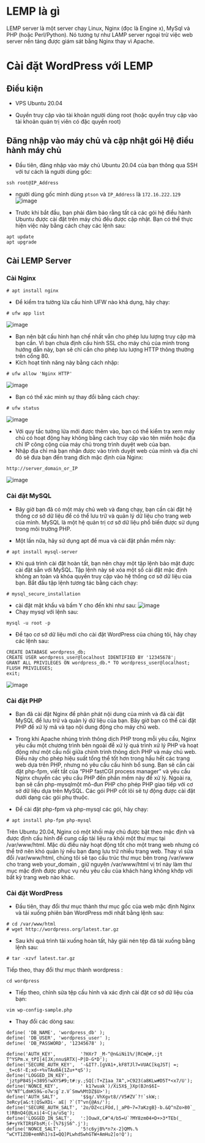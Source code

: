 # LEMP là gì
LEMP server là một server chạy Linux, Nginx (đọc là Engine x), MySql và PHP (hoặc Perl/Python). Nó tương tự như LAMP server ngoại trừ việc web server nền tảng được giám sát bằng Nginx thay vì Apache.
# Cài đặt WordPress với LEMP
## Điều kiện 

* VPS Ubuntu 20.04 

* Quyền truy cập vào tài khoản người dùng root (hoặc quyền truy cập vào tài khoản quản trị viên có đặc quyền root)
## Đăng nhập vào máy chủ và cập nhật gói Hệ điều hành máy chủ
* Đầu tiên, đăng nhập vào máy chủ Ubuntu 20.04 của bạn thông qua SSH với tư cách là người dùng gốc:
```
ssh root@IP_Address 
```
* người dùng gốc mình dùng `ptson` và `IP_Address` là `172.16.222.129`
![image](https://user-images.githubusercontent.com/91528234/196124967-0ff2a1bc-85b9-4c9a-a752-61f6878a5acb.png)

* Trước khi bắt đầu, bạn phải đảm bảo rằng tất cả các gói hệ điều hành Ubuntu được cài đặt trên máy chủ đều được cập nhật. Bạn có thể thực hiện việc này bằng cách chạy các lệnh sau:
```
apt update 
apt upgrade
```
## Cài LEMP Server
### Cài Nginx 
```
# apt install nginx
```
* Để kiểm tra tường lửa cấu hình UFW nào khả dụng, hãy chạy:
```
# ufw app list
```
![image](https://user-images.githubusercontent.com/91528234/196124811-81d07573-12aa-4ab0-9171-96556e80f33c.png)
* Bạn nên bật cấu hình hạn chế nhất vẫn cho phép lưu lượng truy cập mà bạn cần. Vì bạn chưa định cấu hình SSL cho máy chủ của mình trong hướng dẫn này, bạn sẽ chỉ cần cho phép lưu lượng HTTP thông thường trên cổng 80.
* Kích hoạt tính năng này bằng cách nhập:
```
# ufw allow 'Nginx HTTP'
```
![image](https://user-images.githubusercontent.com/91528234/196125686-d2c7d722-a983-4f10-b844-59113954ffd9.png)
* Bạn có thể xác minh sự thay đổi bằng cách chạy:
```
# ufw status
```
![image](https://user-images.githubusercontent.com/91528234/196126124-45d2af64-63f8-4b1b-96f4-a905c8f36475.png)
* Với quy tắc tường lửa mới được thêm vào, bạn có thể kiểm tra xem máy chủ có hoạt động hay không bằng cách truy cập vào tên miền hoặc địa chỉ IP công cộng của máy chủ trong trình duyệt web của bạn.
* Nhập địa chỉ mà bạn nhận được vào trình duyệt web của mình và địa chỉ đó sẽ đưa bạn đến trang đích mặc định của Nginx:
```
http://server_domain_or_IP
```
![image](https://user-images.githubusercontent.com/91528234/196126468-6f1785b7-4ff0-4d29-8b62-952eafd3e435.png)
### Cài đặt MySQL
* Bây giờ bạn đã có một máy chủ web và đang chạy, bạn cần cài đặt hệ thống cơ sở dữ liệu để có thể lưu trữ và quản lý dữ liệu cho trang web của mình. MySQL là một hệ quản trị cơ sở dữ liệu phổ biến được sử dụng trong môi trường PHP.

* Một lần nữa, hãy sử dụng apt để mua và cài đặt phần mềm này:
```
# apt install mysql-server
```
* Khi quá trình cài đặt hoàn tất, bạn nên chạy một tập lệnh bảo mật được cài đặt sẵn với MySQL. Tập lệnh này sẽ xóa một số cài đặt mặc định không an toàn và khóa quyền truy cập vào hệ thống cơ sở dữ liệu của bạn. Bắt đầu tập lệnh tương tác bằng cách chạy:
```
# mysql_secure_installation
```
* cài đặt mặt khẩu và bấm Y cho đến khi như sau:
![image](https://user-images.githubusercontent.com/91528234/196129691-04043cef-e600-4fb6-a8a7-ded823cb5076.png)
* Chạy mysql với lệnh sau:
```
mysql -u root -p
```
* Để tạo cơ sở dữ liệu mới cho cài đặt WordPress của chúng tôi, hãy chạy các lệnh sau:
```
CREATE DATABASE wordpress_db;
CREATE USER wordpress_user@localhost IDENTIFIED BY '12345678';
GRANT ALL PRIVILEGES ON wordpress_db.* TO wordpress_user@localhost;
FLUSH PRIVILEGES;
exit;
```
![image](https://user-images.githubusercontent.com/91528234/196132041-91095dd7-7ad1-45f2-a411-89328d9c1295.png)


### Cài đặt PHP
* Bạn đã cài đặt Nginx để phân phát nội dung của mình và đã cài đặt MySQL để lưu trữ và quản lý dữ liệu của bạn. Bây giờ bạn có thể cài đặt PHP để xử lý mã và tạo nội dung động cho máy chủ web.

* Trong khi Apache nhúng trình thông dịch PHP trong mỗi yêu cầu, Nginx yêu cầu một chương trình bên ngoài để xử lý quá trình xử lý PHP và hoạt động như một cầu nối giữa chính trình thông dịch PHP và máy chủ web. Điều này cho phép hiệu suất tổng thể tốt hơn trong hầu hết các trang web dựa trên PHP, nhưng nó yêu cầu cấu hình bổ sung. Bạn sẽ cần cài đặt php-fpm, viết tắt của “PHP fastCGI process manager” và yêu cầu Nginx chuyển các yêu cầu PHP đến phần mềm này để xử lý. Ngoài ra, bạn sẽ cần php-mysqlmột mô-đun PHP cho phép PHP giao tiếp với cơ sở dữ liệu dựa trên MySQL. Các gói PHP cốt lõi sẽ tự động được cài đặt dưới dạng các gói phụ thuộc.

* Để cài đặt php-fpm và php-mysql các gói, hãy chạy:
```
# apt install php-fpm php-mysql
```
Trên Ubuntu 20.04, Nginx có một khối máy chủ được bật theo mặc định và được định cấu hình để cung cấp tài liệu ra khỏi một thư mục tại /var/www/html. Mặc dù điều này hoạt động tốt cho một trang web nhưng có thể trở nên khó quản lý nếu bạn đang lưu trữ nhiều trang web. Thay vì sửa đổi /var/www/html, chúng tôi sẽ tạo cấu trúc thư mục bên trong /var/www cho trang web your_domain , giữ nguyên /var/www/html vị trí này làm thư mục mặc định được phục vụ nếu yêu cầu của khách hàng không khớp với bất kỳ trang web nào khác.
### Cài đặt WordPress
* Đầu tiên, thay đổi thư mục thành thư mục gốc của web mặc định Nginx và tải xuống phiên bản WordPress mới nhất bằng lệnh sau:
```
# cd /var/www/html
# wget http://wordpress.org/latest.tar.gz
```
* Sau khi quá trình tải xuống hoàn tất, hãy giải nén tệp đã tải xuống bằng lệnh sau:
```
# tar -xzvf latest.tar.gz
```
Tiếp theo, thay đổi thư mục thành wordpress :
```
cd wordpress

```
* Tiếp theo, chỉnh sửa tệp cấu hình và xác định cài đặt cơ sở dữ liệu của bạn:

```
vim wp-config-sample.php
```
* Thay đổi các dòng sau:
```
define( 'DB_NAME', 'wordpress_db' );
define( 'DB_USER', 'wordpress_user' );
define( 'DB_PASSWORD', '12345678' );
```
```
define('AUTH_KEY',         '?HXr7 _M-^@n&iNi1%/|RCm@#,:jt T^YSPm.x_tPI|4[JX;nnu$RTX|~P|D-G*D');
define('SECURE_AUTH_KEY',  '-&IT?.[gVA1+,kF8TJl7=VUAC[kqJST| =; _t=c6!-E;xd~+%vTAu0A{1Zu+*qS');
define('LOGGED_IN_KEY',    'jztpP84Sj<3895!wXYS#9;t#:y.;SQ[:T+Z1aa_7A^,>C923(a8KLw#D5T*<x7/U');
define('NONCE_KEY',        ' k1?wuak`)/Xi5X$_}Xp(BJn$6I~ %h^NT^LdmKS9&-o7w:g`z.V`Smw%MtDZ$U>');
define('AUTH_SALT',        '$$q/.VhXgvt8//V5#ZV`?!`skW;: 3eRcy{a&:t|QSwXDi- aE| ?`(T^vn{@As/');
define('SECURE_AUTH_SALT', '2o/DZ<ciFOd,|_aP0~7=7aKzgB}-b.&Q^nZo>80`_ t)RBnQ4{@Lxi|4~Cja/uSq');
define('LOGGED_IN_SALT',   ':]OuwX,C#^4/b5=U`?MY8zm04+D+>3*TEb(_ 5#+yYkTIR$FbsM;(-[%7$jS6^.j');
define('NONCE_SALT',       '5!c6yjB%*n?x-2}QM%.% ^wCYT1ZOB+emNh1)sI=QQ]PLwhdSwhGTW+AmHu2]o!Q');
```



